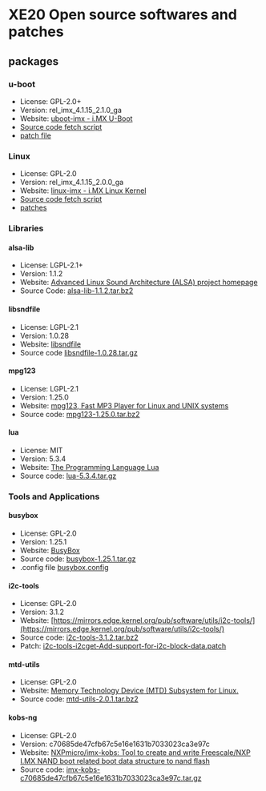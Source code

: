 # XE20 Open source softwares and patches

## packages

### u-boot
- License: GPL-2.0+ 
- Version: rel_imx_4.1.15_2.1.0_ga
- Website: [uboot-imx - i.MX U-Boot](https://source.codeaurora.org/external/imx/uboot-imx)
- [Source code fetch script](https://github.com/korginc/XE20_OSS/blob/master/u-boot/fetch_uboot-imx_sources.sh)
- [patch file](https://github.com/korginc/XE20_OSS/blob/master/u-boot/xe20-u-boot.patch)

### Linux
- License: GPL-2.0
- Version: rel_imx_4.1.15_2.0.0_ga
- Website: [linux-imx - i.MX Linux Kernel](https://source.codeaurora.org/external/imx/linux-imx)
- [Source code fetch script](https://github.com/korginc/XE20_OSS/blob/master/linux/fetch_kernel_sources.sh)
- [patches](https://github.com/korginc/XE20_OSS/tree/master/linux/patches)

### Libraries
#### alsa-lib
- License: LGPL-2.1+
- Version: 1.1.2
- Website: [Advanced Linux Sound Architecture (ALSA) project homepage](https://www.alsa-project.org/main/index.php/Main_Page)
- Source Code: [alsa-lib-1.1.2.tar.bz2](https://github.com/korginc/XE20_OSS/blob/master/libs/alsa-lib-1.1.2.tar.bz2)

#### libsndfile
- License: LGPL-2.1
- Version: 1.0.28
- Website: [libsndfile](http://www.mega-nerd.com/libsndfile/)
- Source code [libsndfile-1.0.28.tar.gz](https://github.com/korginc/XE20_OSS/blob/master/libs/libsndfile-1.0.28.tar.gz)

#### mpg123
- License: LGPL-2.1
- Version: 1.25.0
- Website: [mpg123, Fast MP3 Player for Linux and UNIX systems](https://www.mpg123.de/)
- Source code: [mpg123-1.25.0.tar.bz2](https://github.com/korginc/XE20_OSS/blob/master/libs/mpg123-1.25.0.tar.bz2)

#### lua
- License: MIT
- Version: 5.3.4
- Website: [The Programming Language Lua](https://www.lua.org/)
- Source code: [lua-5.3.4.tar.gz](https://github.com/korginc/XE20_OSS/blob/master/libs/lua-5.3.4.tar.gz)

### Tools and Applications
#### busybox
- License: GPL-2.0
- Version: 1.25.1
- Website: [BusyBox](https://www.busybox.net/)
- Source code: [busybox-1.25.1.tar.gz](https://github.com/korginc/XE20_OSS/blob/master/tools/busybox-1.25.1.tar.gz)
- .config file [busybox.config](https://github.com/korginc/XE20_OSS/blob/master/tools/busybox.config)

#### i2c-tools
- License: GPL-2.0
- Version: 3.1.2
- Website: [https://mirrors.edge.kernel.org/pub/software/utils/i2c-tools/](https://mirrors.edge.kernel.org/pub/software/utils/i2c-tools/)
- Source code: [i2c-tools-3.1.2.tar.bz2](https://github.com/korginc/XE20_OSS/blob/master/tools/i2c-tools/i2c-tools-3.1.2.tar.bz2)
- Patch: [i2c-tools-i2cget-Add-support-for-i2c-block-data.patch](https://github.com/korginc/XE20_OSS/blob/master/tools/i2c-tools/i2c-tools-i2cget-Add-support-for-i2c-block-data.patch)

#### mtd-utils
- License: GPL-2.0
- Website: [Memory Technology Device (MTD) Subsystem for Linux.](http://www.linux-mtd.infradead.org/)
- Source code: [mtd-utils-2.0.1.tar.bz2](https://github.com/korginc/XE20_OSS/blob/master/tools/mtd-utils-2.0.1.tar.bz2)

#### kobs-ng
- License: GPL-2.0
- Version: c70685de47cfb67c5e16e1631b7033023ca3e97c
- Website: [NXPmicro/imx-kobs: Tool to create and write Freescale/NXP I.MX NAND boot related boot data structure to nand flash](https://github.com/NXPmicro/imx-kobs)
- Source code: [imx-kobs-c70685de47cfb67c5e16e1631b7033023ca3e97c.tar.gz](https://github.com/korginc/XE20_OSS/blob/master/tools/imx-kobs-c70685de47cfb67c5e16e1631b7033023ca3e97c.tar.gz)
